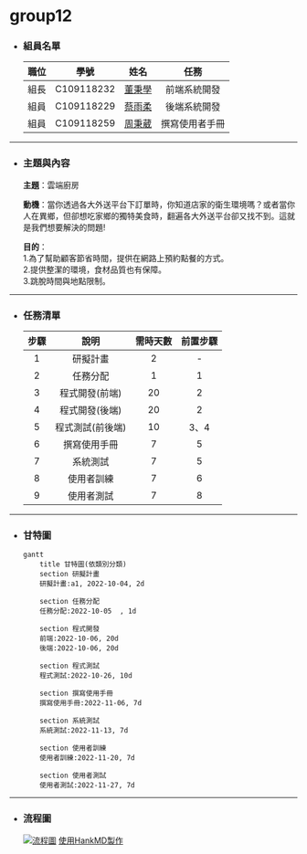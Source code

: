 # group12

+ ### 組員名單

    | 職位 | 學號 | 姓名 | 任務 |
    | :---: | :---: | :---: | :---: |
    | 組長| C109118232 | [董秉學](#) | 前端系統開發 |
    | 組員 | C109118229 | [蔡雨柔](#) | 後端系統開發 |
    | 組員 | C109118259 | [周秉葳](#) | 撰寫使用者手冊 |

___________________________________________________________________________

+ ### 主題與內容

    **主題**：雲端廚房

    **動機**：當你透過各大外送平台下訂單時，你知道店家的衛生環境嗎？或者當你人在異鄉，但卻想吃家鄉的獨特美食時，翻遍各大外送平台卻又找不到。這就是我們想要解決的問題!

    **目的**：  
        1.為了幫助顧客節省時間，提供在網路上預約點餐的方式。  
        2.提供整潔的環境，食材品質也有保障。  
        3.跳脫時間與地點限制。  

___________________________________________________________________________

+ ### 任務清單
    
    | **步驟** | **說明** | **需時天數** | **前置步驟** |
    | :---: | :---: | :---: | :---: |
    | 1 | 研擬計畫 | 2 | - |
    | 2 | 任務分配 | 1 | 1 |
    | 3 | 程式開發(前端) | 20 | 2 |
    | 4 | 程式開發(後端) | 20 | 2 |
    | 5 | 程式測試(前後端) | 10 | 3、4 |
    | 6 | 撰寫使用手冊 | 7 | 5 |
    | 7 | 系統測試 | 7 | 5 |
    | 8 | 使用者訓練 | 7 | 6 |
    | 9 | 使用者測試 | 7 | 8 |

___________________________________________________________________________

+ ### 甘特圖

    ```mermaid
    gantt
        title 甘特圖(依類別分類)
        section 研擬計畫
        研擬計畫:a1, 2022-10-04, 2d

        section 任務分配
        任務分配:2022-10-05  , 1d

        section 程式開發
        前端:2022-10-06, 20d
        後端:2022-10-06, 20d

        section 程式測試
        程式測試:2022-10-26, 10d

        section 撰寫使用手冊
        撰寫使用手冊:2022-11-06, 7d

        section 系統測試
        系統測試:2022-11-13, 7d

        section 使用者訓練
        使用者訓練:2022-11-20, 7d

        section 使用者測試
        使用者測試:2022-11-27, 7d
    ```

___________________________________________________________________________

+ ### 流程圖
    [![流程圖](https://user-images.githubusercontent.com/85491747/195074992-9b47ed9c-bc1e-4e88-9995-cdc2cef74cc1.png)](https://hackmd.io/@0AscE3XfRAqUS6nef-Gg_g/group12 "HankMD流程圖")
    [使用HankMD製作](https://hackmd.io/@0AscE3XfRAqUS6nef-Gg_g/group12) 
